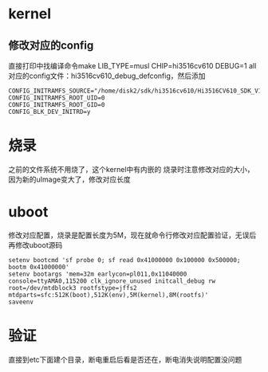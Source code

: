 # kernel
## 修改对应的config
直接打印中找编译命令make LIB_TYPE=musl CHIP=hi3516cv610 DEBUG=1 all对应的config文件：hi3516cv610_debug_defconfig，然后添加

    CONFIG_INITRAMFS_SOURCE="/home/disk2/sdk/hi3516cv610/Hi3516CV610_SDK_V1.0.2.0/smp/a7_linux/source/bsp/pub/rootfs_debug_musl_arm"
    CONFIG_INITRAMFS_ROOT_UID=0
    CONFIG_INITRAMFS_ROOT_GID=0
    CONFIG_BLK_DEV_INITRD=y

# 烧录
之前的文件系统不用烧了，这个kernel中有内嵌的
烧录时注意修改对应的大小，因为新的uImage变大了，修改对应长度

# uboot
修改对应配置，烧录是配置长度为5M，现在就命令行修改对应配置验证，无误后再修改uboot源码

    setenv bootcmd 'sf probe 0; sf read 0x41000000 0x100000 0x500000; bootm 0x41000000'
    setenv bootargs 'mem=32m earlycon=pl011,0x11040000 console=ttyAMA0,115200 clk_ignore_unused initcall_debug rw root=/dev/mtdblock3 rootfstype=jffs2 mtdparts=sfc:512K(boot),512K(env),5M(kernel),8M(rootfs)'
    saveenv
# 验证
直接到etc下面建个目录，断电重启后看是否还在，断电消失说明配置没问题
